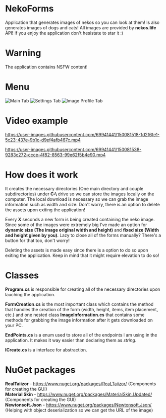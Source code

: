# NekoForms
 Application that generates images of nekos so you can look at them! Is also generates images of dogs and cats! All images are provided by **nekos.life** API! If you enjoy the application don't hesistate to star it :)

# Warning
 The application contains NSFW content!

# Menu
 ![Main Tab](https://media.discordapp.net/attachments/933253043028393994/933253093024489502/NekoForms_-_MainTab.png)
 ![Settings Tab](https://media.discordapp.net/attachments/933253043028393994/933253093502627900/NekoForms_-_SettingsTab.png)
 ![Image Profile Tab](https://media.discordapp.net/attachments/933253043028393994/933253093842378842/NekoForms_-_ImageProfileTab.png)

# Video example
 https://user-images.githubusercontent.com/69941441/150081518-1d2f6fe1-5c23-437e-9b1c-d9ef4afb467c.mp4  
 
 https://user-images.githubusercontent.com/69941441/150081538-9283c272-ccce-4f82-8563-99e62f5b4e90.mp4

# How does it work
 It creates the necessary directories (One main directory and couple subdirectories) under **C:\\** drive so we can store the images locally on the computer. The local download is necessary so we can grab the image information such as width and size. Don't worry, there is an option to delete the assets upon exiting the application!  
   
 Every **X** seconds a new form is being created containing the neko image. Since some of the images were extremely big I've made an option for **dynamic size (The image original width and height)** and **fixed size (Width and height given by you)**. Lazy to close all of the forms manually? There's a button for that too, don't worry!  
   
 Deleting the assets is made easy since there is a option to do so upon exiting the application. Keep in mind that it might require elevation to do so!  

# Classes 
 **Program.cs** is responsible for creating all of the necessary directories upon lauching the application.  

 **FormCreation.cs** is the most important class which contains the method that handles the creation of the form (width, height, items, item placement, etc.) and one nested class **ImageInformation.cs** that contains some methods for grabbing the image information after it gets downloaded on your PC.  

 **EndPoints.cs** is a enum used to store all of the endpoints I am using in the application. It makes it way easier than declaring them as *string*.  

 **ICreate.cs** is a interface for abstraction.

# NuGet packages
 **RealTaiizor** - https://www.nuget.org/packages/ReaLTaiizor/ (Components for creating the GUI)  
 **Material Skin** - https://www.nuget.org/packages/MaterialSkin.Updated/ (Components for creating the GUI)  
 **Newtonsoft.Json** - https://www.nuget.org/packages/Newtonsoft.Json/ (Helping with object deserialization so we can get the URL of the image)
